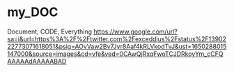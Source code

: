 # my_DOC
Document, CODE, Everything
https://www.google.com/url?sa=i&url=https%3A%2F%2Ftwitter.com%2Fexceddius%2Fstatus%2F1390222773071618051&psig=AOvVaw2Bv7Jyr8Aaf4kRLVkodTvJ&ust=1650288015147000&source=images&cd=vfe&ved=0CAwQjRxqFwoTCJDRkoyYm_cCFQAAAAAdAAAAABAD
